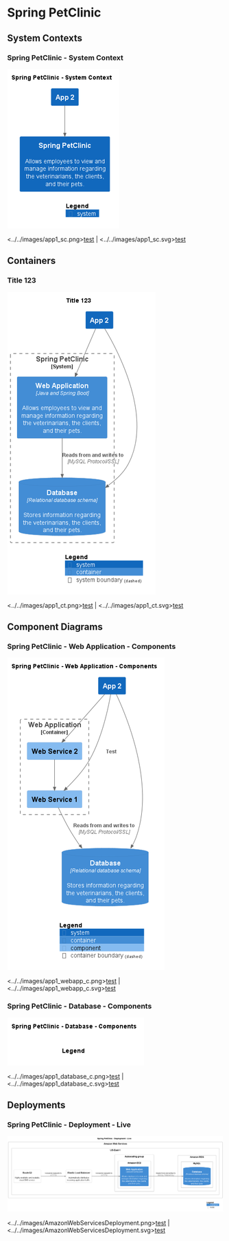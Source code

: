 # Spring PetClinic

## System Contexts

### Spring PetClinic - System Context

![app1_sc](../../images/app1_sc.png)

<../../images/app1_sc.png><a href="../../images/app1_sc.png">test</a> | <../../images/app1_sc.svg><a href="../../images/app1_sc.svg">test</a>

## Containers

### Title 123

![app1_ct](../../images/app1_ct.png)

<../../images/app1_ct.png><a href="../../images/app1_ct.png">test</a> | <../../images/app1_ct.svg><a href="../../images/app1_ct.svg">test</a>

## Component Diagrams

### Spring PetClinic - Web Application - Components

![app1_webapp_c](../../images/app1_webapp_c.png)

<../../images/app1_webapp_c.png><a href="../../images/app1_webapp_c.png">test</a> | <../../images/app1_webapp_c.svg><a href="../../images/app1_webapp_c.svg">test</a>
### Spring PetClinic - Database - Components

![app1_database_c](../../images/app1_database_c.png)

<../../images/app1_database_c.png><a href="../../images/app1_database_c.png">test</a> | <../../images/app1_database_c.svg><a href="../../images/app1_database_c.svg">test</a>

## Deployments

### Spring PetClinic - Deployment - Live

![AmazonWebServicesDeployment](../../images/AmazonWebServicesDeployment.png)

<../../images/AmazonWebServicesDeployment.png><a href="../../images/AmazonWebServicesDeployment.png">test</a> | <../../images/AmazonWebServicesDeployment.svg><a href="../../images/AmazonWebServicesDeployment.svg">test</a>

